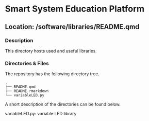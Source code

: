 

# Smart System Education Platform

## Location: /software/libraries/README.qmd

### Description

This directory hosts used and useful libraries.

### Directories & Files

The repository has the following directory tree.

    .
    ├── README.qmd
    ├── README.rmarkdown
    └── variableLED.py

A short description of the directories can be found below.

variableLED.py: variable LED library
